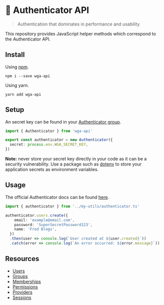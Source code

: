 # 🏇 Authenticator API

> Authentication that dominates in performance and usability

This repository provides JavaScript helper methods which correspond to the Authenticator API.

## Install

Using [npm](https://www.npmjs.com/package/wga-api).

```shell
npm i --save wga-api
```

Using yarn.

```shell
yarn add wga-api
```

## Setup

An secret key can be found in your [Authenticator group](https://windowgadgets.io/).

```ts
import { Authenticator } from 'wga-api'

export const authenticator = new Authenticator({
  secret: process.env.WGA_SECRET_KEY,
})
```

**Note:** never store your secret key directly in your code as it can be a security vulnerability. Use a package such as [dotenv](https://www.npmjs.com/package/dotenv) to store your application secrets as environment variables.

## Usage

The official Authenticator docs can be found [here](https://github.com/jackrobertscott/authenticator).

```ts
import { authenticator } from '../my-utils/authenticator.ts'

authenticator.users.create({
    email: 'example@email.com',
    password: 'SuperSecretPassword123',
    name: 'Fred Blogs',
  })
  .then(user => console.log(`User created at ${user.created}`))
  .catch(error => console.log(`An error occurred: ${error.message}`))
```

## Resources

- [Users](https://github.com/jackrobertscott/authenticator/blob/master/docs/api/users.md)
- [Groups](https://github.com/jackrobertscott/authenticator/blob/master/docs/api/groups.md)
- [Memberships](https://github.com/jackrobertscott/authenticator/blob/master/docs/api/memberships.md)
- [Permissions](https://github.com/jackrobertscott/authenticator/blob/master/docs/api/permissions.md)
- [Providers](https://github.com/jackrobertscott/authenticator/blob/master/docs/api/providers.md)
- [Sessions](https://github.com/jackrobertscott/authenticator/blob/master/docs/api/sessions.md)
